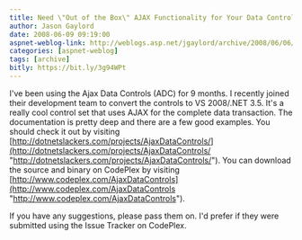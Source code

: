 ```yaml
---
title: Need \"Out of the Box\" AJAX Functionality for Your Data Controls?
author: Jason Gaylord
date: 2008-06-09 09:19:00
aspnet-weblog-link: http://weblogs.asp.net/jgaylord/archive/2008/06/06/establishing-a-vpn-on-windows-mobile-5.aspx
categories: [aspnet-weblog]
tags: [archive]
bitly: https://bit.ly/3g94WPt
---
```


I've been using the Ajax Data Controls (ADC) for 9 months. I recently joined their development team to convert the controls to VS 2008/.NET 3.5. It's a really cool control set that uses AJAX for the complete data transaction. The documentation is pretty deep and there are a few good examples. You should check it out by visiting [http://dotnetslackers.com/projects/AjaxDataControls/](http://dotnetslackers.com/projects/AjaxDataControls/ "http://dotnetslackers.com/projects/AjaxDataControls/"). You can download the source and binary on CodePlex by visiting [http://www.codeplex.com/AjaxDataControls](http://www.codeplex.com/AjaxDataControls "http://www.codeplex.com/AjaxDataControls").

If you have any suggestions, please pass them on. I'd prefer if they were submitted using the Issue Tracker on CodePlex.